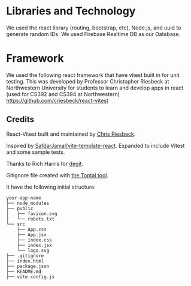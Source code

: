 
# Libraries and Technology
We used the react library (routing, bootstrap, etc), Node.js, and uuid to generate random IDs. We used Firebase Realtime DB as our Database.

# Framework 

We used the following react framework that have vitest built in for unit testing. This was developed by Professor Christopher Riesbeck at Northwestern University for students to learn and develop apps in react (used for CS392 and CS394 at Northwestern)
https://github.com/criesbeck/react-vitest

## Credits

React-Vitest built and maintained by [Chris Riesbeck](https://github.com/criesbeck).

Inspired by [SafdarJamal/vite-template-react](https://github.com/SafdarJamal/vite-template-react).
Expanded to include Vitest and some sample tests.

Thanks to Rich Harris for [degit](https://www.npmjs.com/package/degit).

Gitignore file created with [the Toptal tool](https://www.toptal.com/developers/gitignore/api/react,firebase,visualstudiocode,macos,windows).

It have the following initial structure:
```
your-app-name
├── node_modules
├── public
│   ├── favicon.svg
│   └── robots.txt
└── src
    ├── App.css
    ├── App.jsx
    ├── index.css
    ├── index.jsx
    └── logo.svg
├── .gitignore
├── index.html
├── package.json
├── README.md
├── vite.config.js
```

